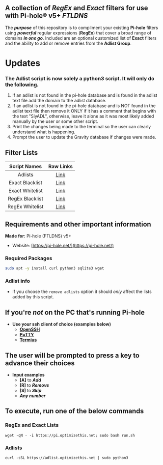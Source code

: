 ## A collection of *RegEx* and *Exact* filters for use with Pi-hole® v5+ *FTLDNS*

The ***purpose*** of this repository is to compliment your existing **Pi-hole** filters using ***powerful*** regular expressions (**RegEx**) that cover a broad range of domains ***in one go***. Included are an optional customized list of **Exact** filters and the ability to add or remove entries from the **Adlist Group**.

# Updates
### The Adlist script is now solely a python3 script. It will only do the following.
  1. If an adlist is not found in the pi-hole database and is found in the adlist text file add the domain to the adlist database.
  2. If an adlist is not found in the pi-hole database and is NOT found in the adlist text file then remove it ONLY if it has a comment that begins with the text "SlyADL", otherwise, leave it alone as it was most likely added manually by the user or some other script.
  3. Print the changes being made to the terminal so the user can clearly understand what is happening.
  4. Prompt the user to update the Gravity database if changes were made.

## Filter Lists

| Script Names | Raw Links |
| :----: | :----: |
| Adlists | [Link](https://raw.githubusercontent.com/slyfox1186/pihole-regex/main/domains/adlist/adlists.txt) |
| Exact Blacklist | [Link](https://raw.githubusercontent.com/slyfox1186/pihole-regex/main/domains/blacklist/exact-blacklist.txt) |
| Exact Whitelist | [Link](https://raw.githubusercontent.com/slyfox1186/pihole-regex/main/domains/whitelist/exact-whitelist.txt) |
| RegEx Blacklist | [Link](https://raw.githubusercontent.com/slyfox1186/pihole-regex/main/domains/blacklist/regex-blacklist.txt) |
| RegEx Whitelist | [Link](https://raw.githubusercontent.com/slyfox1186/pihole-regex/main/domains/whitelist/regex-whitelist.txt) |

## Requirements and other important information
**Made for:** Pi-hole (FTLDNS) v5+
  - Website: [https://pi-hole.net/](https://pi-hole.net/)

### Required Packages
```bash
sudo apt -y install curl python3 sqlite3 wget
```

### Adlist info
  - If you choose the `remove adlists` option it should *only* affect the lists added by this script.


## If you're *not* on the PC that's running Pi-hole
* **Use your ssh client of choice (examples below)**
  - **[OpenSSH](https://www.openssh.com/)**
  - **[PuTTY](https://www.putty.org/)**
  - **[Termius](https://termius.com/)**

## **The user will be prompted to press a key to advance their choices**
* **Input examples**
  - **[A]** to ***Add***
  - **[R]** to ***Remove***
  - **[S]** to ***Skip***
  - ***Any number***

## To execute, run one of the below commands

### RegEx and Exact Lists
```
wget -qN - -i https://pi.optimizethis.net; sudo bash run.sh
```
### Adlists
```
curl -sSL https://adlist.optimizethis.net | sudo python3
```
